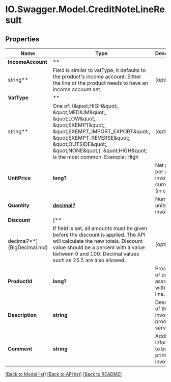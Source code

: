 # IO.Swagger.Model.CreditNoteLineResult

## Properties

 Name                       | Type                                                                                                                                                                                                                                                           | Description                                         | Notes
----------------------------|----------------------------------------------------------------------------------------------------------------------------------------------------------------------------------------------------------------------------------------------------------------|-----------------------------------------------------|------------
 **IncomeAccount**          | **
 string**                   | Field is similar to vatType, it defaults to the product&#x27;s income account. Either the line or the product needs to have an income account set.                                                                                                             | [optional]
 **VatType**                | **
 string**                   | One of: {\&quot;HIGH\&quot;, \&quot;MEDIUM\&quot;, \&quot;LOW\&quot;, \&quot;EXEMPT\&quot;, \&quot;EXEMPT_IMPORT_EXPORT\&quot;, \&quot;EXEMPT_REVERSE\&quot;, \&quot;OUTSIDE\&quot;, \&quot;NONE\&quot;}. \&quot;HIGH\&quot; is the most common. Example: High | [optional]
 **UnitPrice**              | **long?**                                                                                                                                                                                                                                                      | Net price per unit in invoice currency (in cents).  |
 **Quantity**               | [**decimal?**](BigDecimal.md)                                                                                                                                                                                                                                  | Number of units to be invoiced.                     |
 **Discount**               | [**
 decimal?**](BigDecimal.md) | If field is set, all amounts must be given before the discount is applied. The API will calculate the new totals. Discount value should be a percent with a value between 0 and 100. Decimal values such as 25.5 are also allowed.                             | [optional]
 **ProductId**              | **long?**                                                                                                                                                                                                                                                      | Product Id of product associated with invoice line. | [optional]
 **Description**            | **string**                                                                                                                                                                                                                                                     | Description of the invoiced product or service.     | [optional]
 **Comment**                | **string**                                                                                                                                                                                                                                                     | Additional information to be printed on invoice.    | [optional]

[[Back to Model list]](../README.md#documentation-for-models) [[Back to API list]](../README.md#documentation-for-api-endpoints) [[Back to README]](../README.md)

